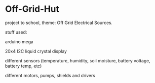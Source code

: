 # Off-Grid-Hut 
project to school, theme: Off Grid Electrical Sources.  


stuff used: 


arduino mega


20x4 I2C liquid crystal display 


different sensors (temperature, humidity, soil moisture, battery voltage, battery temp, etc) 


different motors, pumps, shields and drivers 


